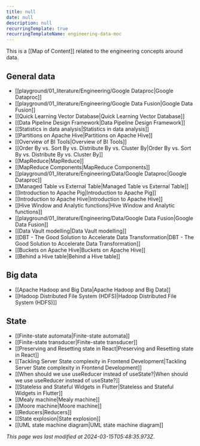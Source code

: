 ```yaml
---
title: null
date: null
description: null
recurringTemplate: true
recurringTemplateName: engineering-data-moc
---
```


This is a [[Map of Content]] related to the engineering concepts around data.

## General data

- [[playground/01_literature/Engineering/Google Dataproc|Google Dataproc]]
- [[playground/01_literature/Engineering/Google Data Fusion|Google Data Fusion]]
- [[Quick Learning Vector Database|Quick Learning Vector Database]]
- [[Data Pipeline Design Framework|Data Pipeline Design Framework]]
- [[Statistics in data analysis|Statistics in data analysis]]
- [[Partitions on Apache Hive|Partitions on Apache Hive]]
- [[Overview of BI Tools|Overview of BI Tools]]
- [[Order By vs. Sort By vs. Distribute By vs. Cluster By|Order By vs. Sort By vs. Distribute By vs. Cluster By]]
- [[MapReduce|MapReduce]]
- [[MapReduce Components|MapReduce Components]]
- [[playground/01_literature/Engineering/Data/Google Dataproc|Google Dataproc]]
- [[Managed Table vs External Table|Managed Table vs External Table]]
- [[Introduction to Apache Pig|Introduction to Apache Pig]]
- [[Introduction to Apache Hive|Introduction to Apache Hive]]
- [[Hive Window and Analytic functions|Hive Window and Analytic functions]]
- [[playground/01_literature/Engineering/Data/Google Data Fusion|Google Data Fusion]]
- [[Data Vault modelling|Data Vault modelling]]
- [[DBT - The Good Solution to Accelerate Data Transformation|DBT - The Good Solution to Accelerate Data Transformation]]
- [[Buckets on Apache Hive|Buckets on Apache Hive]]
- [[Behind a Hive table|Behind a Hive table]]

## Big data

- [[Apache Hadoop and Big Data|Apache Hadoop and Big Data]]
- [[Hadoop Distributed File System (HDFS)|Hadoop Distributed File System (HDFS)]]

## State

- [[Finite-state automata|Finite-state automata]]
- [[Finite-state transducer|Finite-state transducer]]
- [[Preserving and Resetting state in React|Preserving and Resetting state in React]]
- [[Tackling Server State complexity in Frontend Development|Tackling Server State complexity in Frontend Development]]
- [[When should we use useReducer instead of useState?|When should we use useReducer instead of useState?]]
- [[Stateless and Stateful Widgets in Flutter|Stateless and Stateful Widgets in Flutter]]
- [[Mealy machine|Mealy machine]]
- [[Moore machine|Moore machine]]
- [[Reducers|Reducers]]
- [[State explosion|State explosion]]
- [[UML state machine diagram|UML state machine diagram]]


*This page was last modified at 2024-03-15T05:48:35.973Z*.

